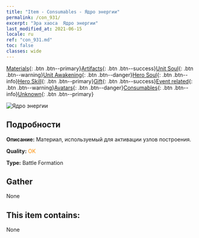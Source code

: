 ```yaml
---
title: "Item - Consumables - Ядро энергии"
permalink: /con_931/
excerpt: "Эра хаоса  Ядро энергии"
last_modified_at: 2021-06-15
locale: ru
ref: "con_931.md"
toc: false
classes: wide
---
```

 [Materials](/ItemsRU/){: .btn .btn--primary}[Artifacts](/ItemsRU/Artifacts/){: .btn .btn--success}[Unit Soul](/ItemsRU/UnitSoul/){: .btn .btn--warning}[Unit Awakening](/ItemsRU/UnitAwakening/){: .btn .btn--danger}[Hero Soul](/ItemsRU/HeroSoul/){: .btn .btn--info}[Hero Skill](/ItemsRU/HeroSkill/){: .btn .btn--primary}[Gift](/ItemsRU/Gift/){: .btn .btn--success}[Event related](/ItemsRU/Events/){: .btn .btn--warning}[Avatars](/ItemsRU/Avatars/){: .btn .btn--danger}[Consumables](/ItemsRU/Consumables/){: .btn .btn--info}[Unknown](/ItemsRU/Unknown/){: .btn .btn--primary}

 ![Ядро энергии](/images/t/i_40019.png)

## Подробности
 **Описание:** Материал, используемый для активации узлов построения.

 **Quality:** <span style="color: #FF8C00">OK</span>

 **Type:** Battle Formation

## Gather

  None

## This item contains:

  None

